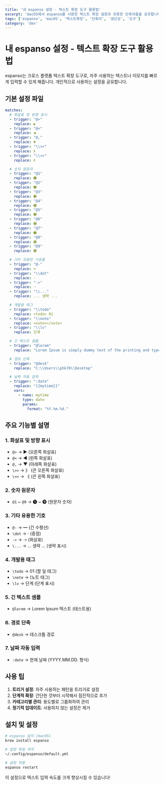 ```yaml
---
title: '내 espanso 설정 - 텍스트 확장 도구 활용법'
excerpt: 'macOS에서 espanso를 사용한 텍스트 확장 설정과 유용한 단축어들을 공유합니다.'
tags: ['espanso', 'macOS', '텍스트확장', '단축어', '생산성', '도구']
category: 'dev'
---
```


# 내 espanso 설정 - 텍스트 확장 도구 활용법

espanso는 크로스 플랫폼 텍스트 확장 도구로, 자주 사용하는 텍스트나 이모지를 빠르게 입력할 수 있게 해줍니다. 개인적으로 사용하는 설정을 공유합니다.

## 기본 설정 파일

```yaml
matches:
  # 화살표 및 방향 표시
  - trigger: "@>"
    replace: ▶
  - trigger: "@<"
    replace: ◀
  - trigger: "@,"
    replace: ▼
  - trigger: "\\>>"
    replace: 》
  - trigger: "\\<<"
    replace: 《

  # 숫자 원문자
  - trigger: "@1"
    replace: ➊
  - trigger: "@2"
    replace: ➋
  - trigger: "@3"
    replace: ➌
  - trigger: "@4"
    replace: ➍
  - trigger: "@5"
    replace: ➎
  - trigger: "@6"
    replace: ➏
  - trigger: "@7"
    replace: ➐
  - trigger: "@8"
    replace: ➑
  - trigger: "@9"
    replace: ➒

  # 기타 유용한 기호들
  - trigger: "@-"
    replace: ━
  - trigger: "\\dot"
    replace: ·
  - trigger: "->"
    replace: ➝
  - trigger: "\\..."
    replace: ... 생략 ...

  # 개발용 태그
  - trigger: "\\todo"
    replace: <todo> 01
  - trigger: "\\note"
    replace: <note></note>
  - trigger: "\\lv"
    replace: 단계

  # 긴 텍스트 샘플
  - trigger: "@lorem"
    replace: "Lorem Ipsum is simply dummy text of the printing and typesetting industry. Lorem Ipsum has been the industry's standard dummy text ever since the 1500s, when an unknown printer took a galley of type and scrambled it to make a type specimen book. It has survived not only five centuries, but also the leap into electronic typesetting, remaining essentially unchanged. It was popularised in the 1960s with the release of Letraset sheets containing Lorem Ipsum passages, and more recently with desktop publishing software like Aldus PageMaker including versions of Lorem Ipsum."

  # 경로 단축
  - trigger: "@desk"
    replace: "C:\\Users\\phk70\\Desktop"

  # 날짜 자동 입력
  - trigger: ":date"
    replace: "{{mytime}}"
    vars:
      - name: mytime
        type: date
        params:
          format: "%Y.%m.%d."
```

## 주요 기능별 설명

### 1. 화살표 및 방향 표시
- `@>` → ▶ (오른쪽 화살표)
- `@<` → ◀ (왼쪽 화살표)
- `@,` → ▼ (아래쪽 화살표)
- `\>>` → 》 (큰 오른쪽 화살표)
- `\<<` → 《 (큰 왼쪽 화살표)

### 2. 숫자 원문자
- `@1` ~ `@9` → ➊ ~ ➒ (원문자 숫자)

### 3. 기타 유용한 기호
- `@-` → ━ (긴 수평선)
- `\dot` → · (중점)
- `->` → ➝ (화살표)
- `\...` → ... 생략 ... (생략 표시)

### 4. 개발용 태그
- `\todo` → <todo> 01 (할 일 태그)
- `\note` → <note></note> (노트 태그)
- `\lv` → 단계 (단계 표시)

### 5. 긴 텍스트 샘플
- `@lorem` → Lorem Ipsum 텍스트 (테스트용)

### 6. 경로 단축
- `@desk` → 데스크톱 경로

### 7. 날짜 자동 입력
- `:date` → 현재 날짜 (YYYY.MM.DD. 형식)

## 사용 팁

1. **트리거 설정**: 자주 사용하는 패턴을 트리거로 설정
2. **단계적 확장**: 간단한 것부터 시작해서 점진적으로 추가
3. **카테고리별 관리**: 용도별로 그룹화하여 관리
4. **정기적 업데이트**: 사용하지 않는 설정은 제거

## 설치 및 설정

```bash
# espanso 설치 (macOS)
brew install espanso

# 설정 파일 위치
~/.config/espanso/default.yml

# 설정 적용
espanso restart
```

이 설정으로 텍스트 입력 속도를 크게 향상시킬 수 있습니다! 